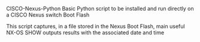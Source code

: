 
CISCO-Nexus-Python 
Basic Python script to be installed and run directly on a CISCO Nexus switch Boot Flash

This script captures, in a file stored in the Nexus Boot Flash, main useful NX-OS SHOW outputs results with the associated date and time  
